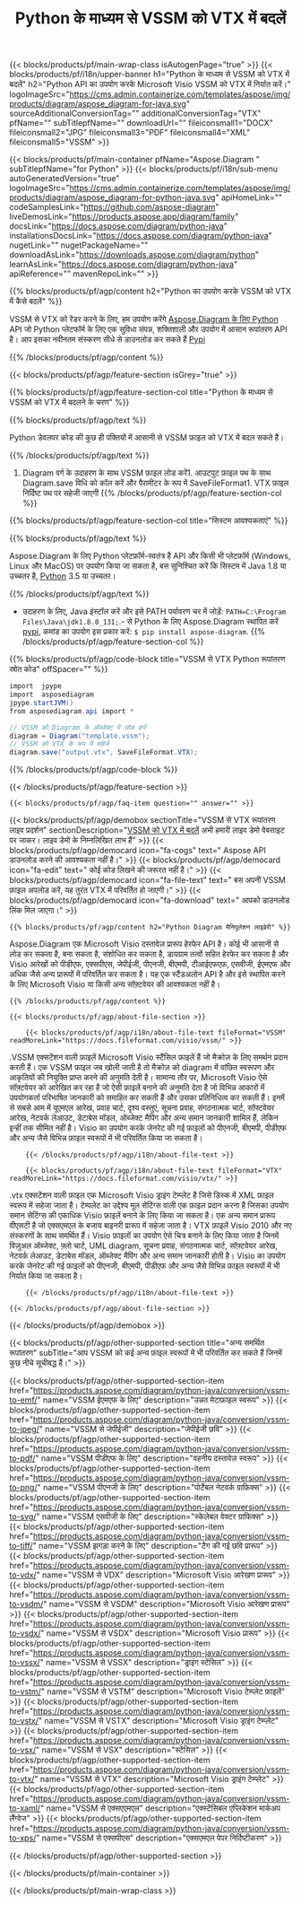 ﻿---
title: Python के माध्यम से VSSM को VTX में बदलें 
weight: 1960
url: /hi/python-java/conversion/vssm-to-vtx/ 
description: VSSM प्रारूप से VTX फ़ाइल के लिए नमूना Python रूपांतरण कोड। किसी भी Python आधारित एप्लिकेशन में VSSM को VTX में बदलने के लिए इस उदाहरण कोड का उपयोग करें।
---
{{< blocks/products/pf/main-wrap-class isAutogenPage="true" >}}
{{< blocks/products/pf/i18n/upper-banner h1="Python के माध्यम से VSSM को VTX में बदलें" h2="Python API का उपयोग करके Microsoft Visio VSSM को VTX में निर्यात करें।" logoImageSrc="https://cms.admin.containerize.com/templates/aspose/img/products/diagram/aspose_diagram-for-java.svg" sourceAdditionalConversionTag="" additionalConversionTag="VTX" pfName="" subTitlepfName="" downloadUrl="" fileiconsmall1="DOCX" fileiconsmall2="JPG" fileiconsmall3="PDF" fileiconsmall4="XML" fileiconsmall5="VSSM" >}}

{{< blocks/products/pf/main-container pfName="Aspose.Diagram " subTitlepfName="for Python" >}}
{{< blocks/products/pf/i18n/sub-menu autoGeneratedVersion="true" logoImageSrc="https://cms.admin.containerize.com/templates/aspose/img/products/diagram/aspose_diagram-for-python-java.svg" apiHomeLink="" codeSamplesLink="https://github.com/aspose-diagram" liveDemosLink="https://products.aspose.app/diagram/family" docsLink="https://docs.aspose.com/diagram/python-java" installationsDocsLink="https://docs.aspose.com/diagram/python-java" nugetLink="" nugetPackageName="" downloadAsLink="https://downloads.aspose.com/diagram/python" learnAsLink="https://docs.aspose.com/diagram/python-java" apiReference="" mavenRepoLink="" >}}

{{% blocks/products/pf/agp/content h2="Python का उपयोग करके VSSM को VTX में कैसे बदलें" %}}

 VSSM से VTX को रेंडर करने के लिए, हम उपयोग करेंगे
 [Aspose.Diagram के लिए Python](https://products.aspose.com/diagram/python-java/) 
 API जो Python प्लेटफॉर्म के लिए एक सुविधा संपन्न, शक्तिशाली और उपयोग में आसान रूपांतरण API है। आप इसका नवीनतम संस्करण सीधे से डाउनलोड कर सकते हैं
 [Pypi](https://pypi.org/project/aspose-diagram/) 

{{% /blocks/products/pf/agp/content %}}

{{< blocks/products/pf/agp/feature-section isGrey="true" >}}

{{% blocks/products/pf/agp/feature-section-col title="Python के माध्यम से VSSM को VTX में बदलने के चरण" %}}

{{% blocks/products/pf/agp/text %}}

 Python डेवलपर कोड की कुछ ही पंक्तियों में आसानी से VSSM फ़ाइल को VTX में बदल सकते हैं।

{{% /blocks/products/pf/agp/text %}}

1. Diagram वर्ग के उदाहरण के साथ VSSM फ़ाइल लोड करें1. आउटपुट फ़ाइल पथ के साथ Diagram.save विधि को कॉल करें और पैरामीटर के रूप में SaveFileFormat1. VTX फ़ाइल निर्दिष्ट पथ पर सहेजी जाएगी
{{% /blocks/products/pf/agp/feature-section-col %}}

{{% blocks/products/pf/agp/feature-section-col title="सिस्टम आवश्यकताएं" %}}

{{% blocks/products/pf/agp/text %}}

 Aspose.Diagram के लिए Python प्लेटफ़ॉर्म-स्वतंत्र है API और किसी भी प्लेटफ़ॉर्म (Windows, Linux और MacOS) पर उपयोग किया जा सकता है, बस सुनिश्चित करें कि सिस्टम में Java 1.8 या उच्चतर है, [Python](https://www.python.org/downloads/) 3.5 या उच्चतर। 
 
{{% /blocks/products/pf/agp/text %}}

- उदाहरण के लिए, Java इंस्टॉल करें और इसे PATH पर्यावरण चर में जोड़ें: <code>PATH=C:\Program Files\Java\jdk1.8.0_131;</code>.- से Python के लिए Aspose.Diagram स्थापित करें <a href="https://pypi.org/project/aspose-diagram/">pypi</a>, कमांड का उपयोग इस प्रकार करें: <code>$ pip install aspose-diagram</code>.
{{% /blocks/products/pf/agp/feature-section-col %}}

{{% blocks/products/pf/agp/code-block title="VSSM से VTX Python रूपांतरण स्रोत कोड" offSpacer="" %}}

```cs
import  jpype     
import  asposediagram     
jpype.startJVM() 
from asposediagram.api import *

// VSSM को Diagram के ऑब्जेक्ट में लोड करें 
diagram = Diagram("template.vssm");
// VSSM को VTX के रूप में सहेजें 
diagram.save("output.vtx", SaveFileFormat.VTX);   


```

{{% /blocks/products/pf/agp/code-block %}}

{{< /blocks/products/pf/agp/feature-section >}}

    {{< blocks/products/pf/agp/faq-item question="" answer="" >}}
 

<!-- aboutfile Starts -->

{{< blocks/products/pf/agp/demobox sectionTitle="VSSM से VTX रूपांतरण लाइव प्रदर्शन" sectionDescription="[VSSM को VTX में बदलें](https://products.aspose.app/diagram/conversion/vssm-to-vtx) अभी हमारी लाइव डेमो वेबसाइट पर जाकर। लाइव डेमो के निम्नलिखित लाभ हैं" >}}
        {{< blocks/products/pf/agp/democard icon="fa-cogs" text=" Aspose API डाउनलोड करने की आवश्यकता नहीं है।" >}}
        {{< blocks/products/pf/agp/democard icon="fa-edit" text=" कोई कोड लिखने की जरूरत नहीं है।" >}}
        {{< blocks/products/pf/agp/democard icon="fa-file-text" text=" बस अपनी VSSM फ़ाइल अपलोड करें, यह तुरंत VTX में परिवर्तित हो जाएगी।" >}}
        {{< blocks/products/pf/agp/democard icon="fa-download" text=" आपको डाउनलोड लिंक मिल जाएगा।" >}}

    {{% blocks/products/pf/agp/content h2="Python Diagram मैनिपुलेशन लाइब्रेरी" %}}

 Aspose.Diagram एक Microsoft Visio दस्तावेज़ प्रारूप हेरफेर API है। कोई भी आसानी से लोड कर सकता है, बना सकता है, संशोधित कर सकता है, डायग्राम तत्वों सहित हेरफेर कर सकता है और Visio आरेखों को पीडीएफ, एक्सपीएस, जेपीईजी, पीएनजी, बीएमपी, टीआईएफएफ, एसवीजी, ईएमएफ और अधिक जैसे अन्य प्रारूपों में परिवर्तित कर सकता है। यह एक स्टैंडअलोन API है और इसे स्थापित करने के लिए Microsoft Visio या किसी अन्य सॉफ़्टवेयर की आवश्यकता नहीं है।  



    {{% /blocks/products/pf/agp/content %}}

    {{< blocks/products/pf/agp/about-file-section >}}

        {{< blocks/products/pf/agp/i18n/about-file-text fileFormat="VSSM" readMoreLink="https://docs.fileformat.com/visio/vssm/" >}}

.VSSM एक्सटेंशन वाली फ़ाइलें Microsoft Visio स्टैंसिल फ़ाइलें हैं जो मैक्रोज़ के लिए समर्थन प्रदान करती हैं। एक VSSM फ़ाइल जब खोली जाती है तो मैक्रोज़ को diagram में वांछित स्वरूपण और आकृतियों की नियुक्ति प्राप्त करने की अनुमति देती है। सामान्य तौर पर, Microsoft Visio ऐसे सॉफ़्टवेयर को आरेखित कर रहा है जो ऐसी फ़ाइलें बनाने की अनुमति देता है जो विभिन्न आकारों में उपयोगकर्ता परिभाषित जानकारी को समाहित कर सकती हैं और उसका प्रतिनिधित्व कर सकती हैं। इनमें से सबसे आम में यूएमएल आरेख, प्रवाह चार्ट, दृश्य वस्तुएं, सूचना प्रवाह, संगठनात्मक चार्ट, सॉफ्टवेयर आरेख, नेटवर्क लेआउट, डेटाबेस मॉडल, ऑब्जेक्ट मैपिंग और अन्य समान जानकारी शामिल हैं, लेकिन इन्हीं तक सीमित नहीं है। Visio का उपयोग करके जेनरेट की गई फ़ाइलों को पीएनजी, बीएमपी, पीडीएफ और अन्य जैसे विभिन्न फ़ाइल स्वरूपों में भी परिवर्तित किया जा सकता है। 


        {{< /blocks/products/pf/agp/i18n/about-file-text >}}

        {{< blocks/products/pf/agp/i18n/about-file-text fileFormat="VTX" readMoreLink="https://docs.fileformat.com/visio/vtx/" >}}

.vtx एक्सटेंशन वाली फ़ाइल एक Microsoft Visio ड्राइंग टेम्प्लेट है जिसे डिस्क में XML फ़ाइल स्वरूप में सहेजा जाता है। टेम्पलेट का उद्देश्य मूल सेटिंग्स वाली एक फ़ाइल प्रदान करना है जिसका उपयोग समान सेटिंग्स की एकाधिक Visio फ़ाइलें बनाने के लिए किया जा सकता है। एक अन्य समान प्रारूप वीएसटी है जो एक्सएमएल के बजाय बाइनरी प्रारूप में सहेजा जाता है। VTX फ़ाइलें Visio 2010 और नए संस्करणों के साथ समर्थित हैं। Visio फ़ाइलों का उपयोग ऐसे चित्र बनाने के लिए किया जाता है जिनमें विज़ुअल ऑब्जेक्ट, फ़्लो चार्ट, UML diagram, सूचना प्रवाह, संगठनात्मक चार्ट, सॉफ़्टवेयर आरेख, नेटवर्क लेआउट, डेटाबेस मॉडल, ऑब्जेक्ट मैपिंग और अन्य समान जानकारी होती है। Visio का उपयोग करके जेनरेट की गई फ़ाइलों को पीएनजी, बीएमपी, पीडीएफ और अन्य जैसे विभिन्न फ़ाइल स्वरूपों में भी निर्यात किया जा सकता है। 


        {{< /blocks/products/pf/agp/i18n/about-file-text >}}

    {{< /blocks/products/pf/agp/about-file-section >}}

{{< /blocks/products/pf/agp/demobox >}}

<!-- aboutfile Ends -->

{{< blocks/products/pf/agp/other-supported-section title="अन्य समर्थित रूपांतरण" subTitle="आप VSSM को कई अन्य फ़ाइल स्वरूपों में भी परिवर्तित कर सकते हैं जिनमें कुछ नीचे सूचीबद्ध हैं।" >}}

{{< blocks/products/pf/agp/other-supported-section-item href="https://products.aspose.com/diagram/python-java/conversion/vssm-to-emf/" name="VSSM ईएमएफ के लिए" description="उन्नत मेटाफ़ाइल स्वरूप" >}}
{{< blocks/products/pf/agp/other-supported-section-item href="https://products.aspose.com/diagram/python-java/conversion/vssm-to-jpeg/" name="VSSM से जेपीईजी" description="जेपीईजी छवि" >}}
{{< blocks/products/pf/agp/other-supported-section-item href="https://products.aspose.com/diagram/python-java/conversion/vssm-to-pdf/" name="VSSM पीडीएफ के लिए" description="वहनीय दस्तावेज़ स्वरूप" >}}
{{< blocks/products/pf/agp/other-supported-section-item href="https://products.aspose.com/diagram/python-java/conversion/vssm-to-png/" name="VSSM पीएनजी के लिए" description="पोर्टेबल नेटवर्क ग्राफ़िक्स" >}}
{{< blocks/products/pf/agp/other-supported-section-item href="https://products.aspose.com/diagram/python-java/conversion/vssm-to-svg/" name="VSSM एसवीजी के लिए" description="स्केलेबल वेक्टर ग्राफिक्स" >}}
{{< blocks/products/pf/agp/other-supported-section-item href="https://products.aspose.com/diagram/python-java/conversion/vssm-to-tiff/" name="VSSM झगड़ा करने के लिए" description="टैग की गई छवि प्रारूप" >}}
{{< blocks/products/pf/agp/other-supported-section-item href="https://products.aspose.com/diagram/python-java/conversion/vssm-to-vdx/" name="VSSM से VDX" description="Microsoft Visio आरेखण प्रारूप" >}}
{{< blocks/products/pf/agp/other-supported-section-item href="https://products.aspose.com/diagram/python-java/conversion/vssm-to-vsdm/" name="VSSM से VSDM" description="Microsoft Visio आरेखण प्रारूप" >}}
{{< blocks/products/pf/agp/other-supported-section-item href="https://products.aspose.com/diagram/python-java/conversion/vssm-to-vsdx/" name="VSSM से VSDX" description="Microsoft Visio प्रारूप" >}}
{{< blocks/products/pf/agp/other-supported-section-item href="https://products.aspose.com/diagram/python-java/conversion/vssm-to-vssx/" name="VSSM से VSSX" description="ड्राइंग स्टेंसिल" >}}
{{< blocks/products/pf/agp/other-supported-section-item href="https://products.aspose.com/diagram/python-java/conversion/vssm-to-vstm/" name="VSSM से VSTM" description="Microsoft Visio टेम्प्लेट फ़ाइलें" >}}
{{< blocks/products/pf/agp/other-supported-section-item href="https://products.aspose.com/diagram/python-java/conversion/vssm-to-vstx/" name="VSSM से VSTX" description="Microsoft Visio ड्राइंग टेम्प्लेट" >}}
{{< blocks/products/pf/agp/other-supported-section-item href="https://products.aspose.com/diagram/python-java/conversion/vssm-to-vsx/" name="VSSM से VSX" description="स्टेंसिल" >}}
{{< blocks/products/pf/agp/other-supported-section-item href="https://products.aspose.com/diagram/python-java/conversion/vssm-to-vtx/" name="VSSM से VTX" description="Microsoft Visio ड्राइंग टेम्प्लेट" >}}
{{< blocks/products/pf/agp/other-supported-section-item href="https://products.aspose.com/diagram/python-java/conversion/vssm-to-xaml/" name="VSSM से एक्सएएमएल" description="एक्स्टेंसिबल एप्लिकेशन मार्कअप लैंग्वेज" >}}
{{< blocks/products/pf/agp/other-supported-section-item href="https://products.aspose.com/diagram/python-java/conversion/vssm-to-xps/" name="VSSM से एक्सपीएस" description="एक्सएमएल पेपर निर्दिष्टीकरण" >}}

{{< /blocks/products/pf/agp/other-supported-section >}}

{{< /blocks/products/pf/main-container >}}
    
{{< /blocks/products/pf/main-wrap-class >}}